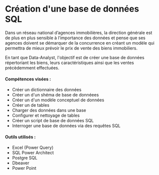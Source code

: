 # Création d'une base de données SQL

Dans un réseau national d’agences immobilières, la direction générale est de plus en plus sensible à l’importance des données et pense que ses agences doivent se démarquer de la concurrence en créant un modèle qui permettra de mieux prévoir le prix de vente des biens immobiliers.

En tant que Data-Analyst, l'objectif est de créer une base de données répertoriant les biens, leurs caractéristiques ainsi que les ventes précèdemment effectuées.

#### Compétences visées :

- Créer un dictionnaire des données
- Créer un d'un shéma de base de donnéees
- Créer un d'un modèle conceptuel de données
- Créer un de tables
- Charger des données dans une base
- Configurer et nettoyage de tables
- Créer un  script de base de données SQL
- Interroger une base de données via des requêtes SQL

#### Outils utilisés :

- Excel (Power Query)
- SQL Power Architect
- Postgre SQL
- Dbeaver
- Power Point
